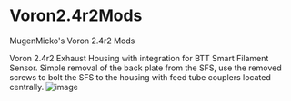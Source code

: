 # Voron2.4r2Mods
MugenMicko's Voron 2.4r2 Mods

Voron 2.4r2 Exhaust Housing with integration for BTT Smart Filament Sensor.  Simple removal of the back plate from the SFS, use the removed screws to bolt the SFS to the housing with feed tube couplers located centrally. 
![image](https://user-images.githubusercontent.com/105763933/171520340-aed6cc8c-acf0-4c31-90d4-c59a72dee997.png)
